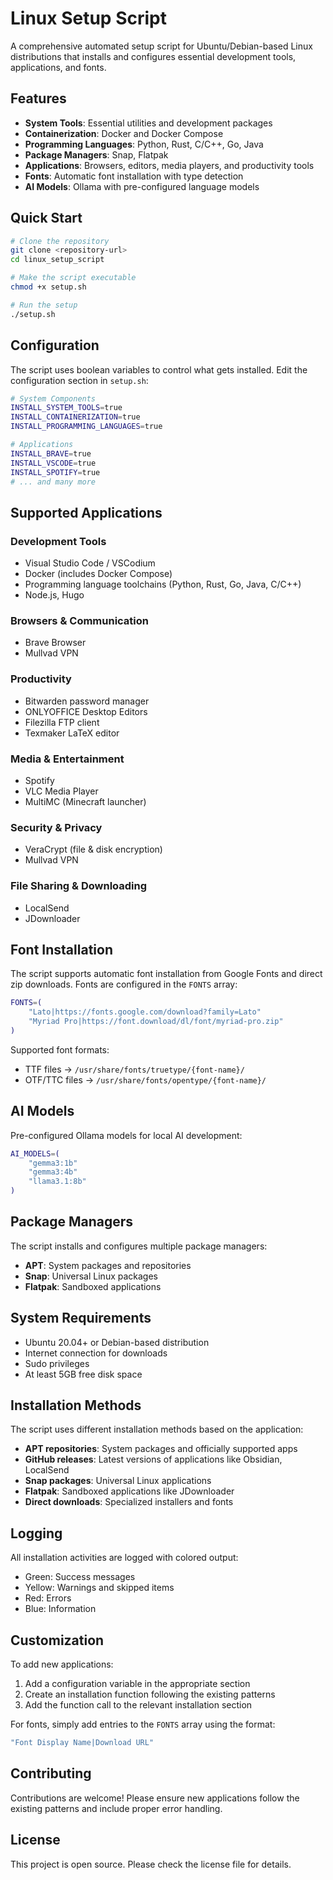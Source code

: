 # Linux Setup Script

A comprehensive automated setup script for Ubuntu/Debian-based Linux distributions that installs and configures essential development tools, applications, and fonts.

## Features

- **System Tools**: Essential utilities and development packages
- **Containerization**: Docker and Docker Compose
- **Programming Languages**: Python, Rust, C/C++, Go, Java
- **Package Managers**: Snap, Flatpak
- **Applications**: Browsers, editors, media players, and productivity tools
- **Fonts**: Automatic font installation with type detection
- **AI Models**: Ollama with pre-configured language models

## Quick Start

```bash
# Clone the repository
git clone <repository-url>
cd linux_setup_script

# Make the script executable
chmod +x setup.sh

# Run the setup
./setup.sh
```

## Configuration

The script uses boolean variables to control what gets installed. Edit the configuration section in `setup.sh`:

```bash
# System Components
INSTALL_SYSTEM_TOOLS=true
INSTALL_CONTAINERIZATION=true
INSTALL_PROGRAMMING_LANGUAGES=true

# Applications
INSTALL_BRAVE=true
INSTALL_VSCODE=true
INSTALL_SPOTIFY=true
# ... and many more
```

## Supported Applications

### Development Tools

- Visual Studio Code / VSCodium
- Docker (includes Docker Compose)
- Programming language toolchains (Python, Rust, Go, Java, C/C++)
- Node.js, Hugo

### Browsers & Communication

- Brave Browser
- Mullvad VPN

### Productivity

- Bitwarden password manager
- ONLYOFFICE Desktop Editors
- Filezilla FTP client
- Texmaker LaTeX editor

### Media & Entertainment

- Spotify
- VLC Media Player
- MultiMC (Minecraft launcher)

### Security & Privacy

- VeraCrypt (file & disk encryption)
- Mullvad VPN

### File Sharing & Downloading

- LocalSend
- JDownloader

## Font Installation

The script supports automatic font installation from Google Fonts and direct zip downloads. Fonts are configured in the `FONTS` array:

```bash
FONTS=(
    "Lato|https://fonts.google.com/download?family=Lato"
    "Myriad Pro|https://font.download/dl/font/myriad-pro.zip"
)
```

Supported font formats:

- TTF files → `/usr/share/fonts/truetype/{font-name}/`
- OTF/TTC files → `/usr/share/fonts/opentype/{font-name}/`

## AI Models

Pre-configured Ollama models for local AI development:

```bash
AI_MODELS=(
    "gemma3:1b"
    "gemma3:4b"
    "llama3.1:8b"
)
```

## Package Managers

The script installs and configures multiple package managers:

- **APT**: System packages and repositories
- **Snap**: Universal Linux packages
- **Flatpak**: Sandboxed applications

## System Requirements

- Ubuntu 20.04+ or Debian-based distribution
- Internet connection for downloads
- Sudo privileges
- At least 5GB free disk space

## Installation Methods

The script uses different installation methods based on the application:

- **APT repositories**: System packages and officially supported apps
- **GitHub releases**: Latest versions of applications like Obsidian, LocalSend
- **Snap packages**: Universal Linux applications
- **Flatpak**: Sandboxed applications like JDownloader
- **Direct downloads**: Specialized installers and fonts

## Logging

All installation activities are logged with colored output:

- Green: Success messages
- Yellow: Warnings and skipped items
- Red: Errors
- Blue: Information

## Customization

To add new applications:

1. Add a configuration variable in the appropriate section
2. Create an installation function following the existing patterns
3. Add the function call to the relevant installation section

For fonts, simply add entries to the `FONTS` array using the format:

```bash
"Font Display Name|Download URL"
```

## Contributing

Contributions are welcome! Please ensure new applications follow the existing patterns and include proper error handling.

## License

This project is open source. Please check the license file for details.
